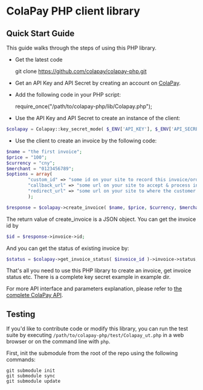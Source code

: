 ColaPay PHP client library
===========

## Quick Start Guide

This guide walks through the steps of using this PHP library.

* Get the latest code

    git clone https://github.com/colapay/colapay-php.git

* Get an API Key and API Secret by creating an account on [ColaPay](https://www.colapay.com).

* Add the following code in your PHP script:

    require_once("/path/to/colapay-php/lib/Colapay.php");

* Use the API Key and API Secret to create an instance of the client:

```php
$colapay = Colapay::key_secret_mode( $_ENV['API_KEY'], $_ENV['API_SECRET'] );
```

* Use the client to create an invoice by the following code:

```php
$name = "the first invoice";
$price = "100";
$currency = "cny";
$merchant = "0123456789";
$options = array(
        "custom_id" => "some id on your site to record this invoice/order",
        "callback_url" => "some url on your site to accept & process information sent from ColaPay",
        "redirect_url" => "some url on your site to where the customer will be redirected when the invoice is paid"
        );

$response = $colapay->create_invoice( $name, $price, $currency, $merchant, $options );
```

The return value of create_invoice is a JSON object. You can get the invoice id by

```php
$id = $response->invoice->id;
```

And you can get the status of existing invoice by:

```php
$status = $colapay->get_invoice_status( $invoice_id )->invoice->status;
```

That's all you need to use this PHP library to create an invoice, get invoice status etc.
There is a complete key secret example in example dir.

For more API interface and parameters explanation, please refer to
[the complete ColaPay API](https://www.colapay.com/api/v1).

## Testing

If you'd like to contribute code or modify this library, you can run the test suite
by executing `/path/to/colapay-php/test/Colapay_ut.php` in a web browser or on the
command line with `php`.

First, init the submodule from the root of the repo using the following commands:

    git submodule init
    git submodule sync
    git submodule update
